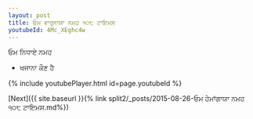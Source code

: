 ```yaml
---
layout: post
title: ਓਮ ਵਾਰੁਨਾਯਾ ਨਮਹ ੧੦੮ ਟਾਇਮਸ
youtubeId: 4Mc_XEghc4w
---
```

 
 
 ਓਮ ਨਿਧਾਏ ਨਮਹ  
 
 -  ਖਜਾਨਾ ਕੌਣ ਹੈ 
 
  
 
  
 
 
 
 
 
 


{% include youtubePlayer.html id=page.youtubeId %}
 
[Next]({{ site.baseurl }}{% link  split2/_posts/2015-08-26-ਓਮ ਹੇਮਾਂਗਾਯਾ ਨਮਹ ੧੦੮ ਟਾਇਮਸ.md%})
 
